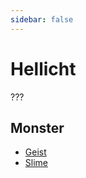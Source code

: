 ```yaml
---
sidebar: false
---
```

# Hellicht

???

## Monster

- [Geist](../../types/undead/geist/)
- [Slime](../../types/slime/slime/)